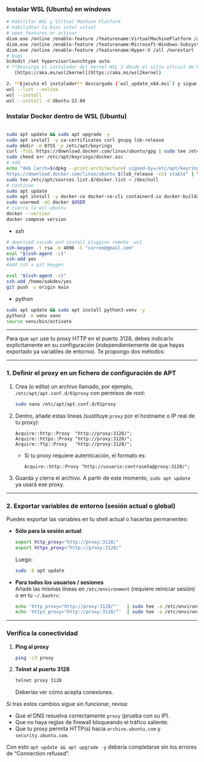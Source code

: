 ### Instalar WSL (Ubuntu) en windows

```bash
# Habilitar WSL y Virtual Machine Platform
# habilidtar la bios intel vitual 
# open features or activar 
dism.exe /online /enable-feature /featurename:VirtualMachinePlatform /all /norestart
dism.exe /online /enable-feature /featurename:Microsoft-Windows-Subsystem-Linux /all /norestart
dism.exe /online /enable-feature /featurename:Hyper-V /all /norestart
# bugs 
bcdedit /set hypervisorlaunchtype auto
# **Descarga el instalador del kernel WSL 2 desde el sitio oficial de Microsoft**:  
   [https://aka.ms/wsl2kernel](https://aka.ms/wsl2kernel)

2. **Ejecuta el instalador** descargado (`wsl_update_x64.msi`) y sigue los pasos. Esto instalará el kernel de Linux necesario para que WSL 2 funcione.
wsl --list --online
wsl --install
wsl --install -d Ubuntu-22.04

```

### Instalar Docker dentro de WSL (Ubuntu)

```bash

sudo apt update && sudo apt upgrade -y
sudo apt install -y ca-certificates curl gnupg lsb-release
sudo mkdir -m 0755 -p /etc/apt/keyrings
curl -fsSL https://download.docker.com/linux/ubuntu/gpg | sudo tee /etc/apt/keyrings/docker.asc > /dev/null
sudo chmod a+r /etc/apt/keyrings/docker.asc
# add 
echo "deb [arch=$(dpkg --print-architecture) signed-by=/etc/apt/keyrings/docker.asc] \
https://download.docker.com/linux/ubuntu $(lsb_release -cs) stable" | \
sudo tee /etc/apt/sources.list.d/docker.list > /dev/null
# continue 
sudo apt update
sudo apt install -y docker-ce docker-ce-cli containerd.io docker-buildx-plugin docker-compose-plugin
sudo usermod -aG docker $USER
# cierra la wsl-ubuntu 
docker --version
docker compose version

``` 
- ssh
```bash
# download vscode and install pluggins remote -wsl
ssh-keygen -t rsa -b 4096 -C "correo@gmail.com"
eval "$(ssh-agent -s)"
ssh-add yes
#add ssh a git keygen

eval "$(ssh-agent -s)"
ssh-add /home/oakdev/yes
git push -u origin main

``` 
- python
```bash
sudo apt update && sudo apt install python3-venv -y
python3 -m venv venv
source venv/bin/activate
```
---
Para que `apt` use tu proxy HTTP en el puerto 3128, debes indicarlo explícitamente en su configuración (independientemente de que hayas exportado ya variables de entorno). Te propongo dos métodos:

---

### 1. Definir el proxy en un fichero de configuración de APT

1. Crea (o edita) un archivo llamado, por ejemplo, `/etc/apt/apt.conf.d/01proxy` con permisos de root:
   ```bash
   sudo nano /etc/apt/apt.conf.d/01proxy
   ```
2. Dentro, añade estas líneas (sustituye `proxy` por el hostname o IP real de tu proxy):

   ```plain
   Acquire::http::Proxy  "http://proxy:3128/";
   Acquire::https::Proxy "http://proxy:3128/";
   Acquire::ftp::Proxy   "http://proxy:3128/";
   ```

   - Si tu proxy requiere autenticación, el formato es:
     ```
     Acquire::http::Proxy "http://usuario:contraseña@proxy:3128/";
     ```
3. Guarda y cierra el archivo. A partir de este momento, `sudo apt update` ya usará ese proxy.

---

### 2. Exportar variables de entorno (sesión actual o global)

Puedes exportar las variables en tu shell actual o hacerlas permanentes:

- **Sólo para la sesión actual**:
  ```bash
  export http_proxy="http://proxy:3128/"
  export https_proxy="http://proxy:3128/"
  ```
  Luego:
  ```bash
  sudo -E apt update
  ```

- **Para todos los usuarios / sesiones**  
  Añade las mismas líneas en `/etc/environment` (requiere reiniciar sesión) o en tu `~/.bashrc`:
  ```bash
  echo 'http_proxy="http://proxy:3128/"'   | sudo tee -a /etc/environment
  echo 'https_proxy="http://proxy:3128/"'  | sudo tee -a /etc/environment
  ```

---

### Verifica la conectividad

1. **Ping al proxy**  
   ```bash
   ping -c3 proxy
   ```
2. **Telnet al puerto 3128**  
   ```bash
   telnet proxy 3128
   ```
   Deberías ver cómo acepta conexiones.

Si tras estos cambios sigue sin funcionar, revisa:

- Que el DNS resuelva correctamente `proxy` (prueba con su IP).
- Que no haya reglas de firewall bloqueando el tráfico saliente.
- Que tu proxy permita HTTP(s) hacia `archive.ubuntu.com` y `security.ubuntu.com`.

Con esto `apt update && apt upgrade -y` debería completarse sin los errores de “Connection refused”.
